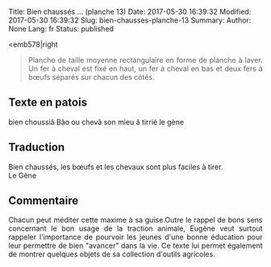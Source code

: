 Title: Bien chaussés ... (planche 13)
Date: 2017-05-30 16:39:32
Modified: 2017-05-30 16:39:32
Slug: bien-chausses-planche-13
Summary: 
Author: None
Lang: fr
Status: published

<emb578|right
><p style="text-align:justify;">Planche de taille moyenne rectangulaire en forme de planche à laver. Un fer à cheval est fixé en haut, un fer à cheval en bas et deux fers à bœufs séparés sur chacun des côtés.</p>

## Texte en patois
bien choussiâ Bâo ou chevâ son mieu â tirrié              le gène 

## Traduction
Bien chaussés, les bœufs et les chevaux sont plus faciles à tirer.         
  Le Gène

## Commentaire
<p style="text-align:justify;">Chacun peut méditer cette maxime à sa guise.Outre le rappel de bons sens concernant le bon usage de la traction animale, Eugène veut surtout rappeler l'importance de pourvoir les jeunes d'une bonne éducation pour leur permettre de bien "avancer" dans la vie.
Ce texte lui permet également de montrer quelques objets de sa collection d'outils agricoles.</p>
